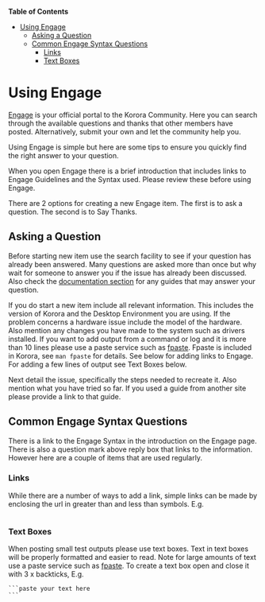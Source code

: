 

**Table of Contents**  

- [Using Engage](#using-engage)
  - [Asking a Question](#asking-a-question)
  - [Common Engage Syntax Questions](#common-engage-syntax-questions)
    - [Links](#links)
    - [Text Boxes](#text-boxes)



# Using Engage

[Engage](https://kororaproject.org/support/engage) is your official portal to the Korora Community. Here you can search through the available questions and thanks that other members have posted. Alternatively, submit your own and let the community help you.

Using Engage is simple but here are some tips to ensure you quickly find the right answer to your question.

When you open Engage there is a brief introduction that includes links to Engage Guidelines and the Syntax used. Please review these before using Engage.

There are 2 options for creating a new Engage item. The first is to ask a question. The second is to Say Thanks.

## Asking a Question

Before starting new item use the search facility to see if your question has already been answered. Many questions are asked more than once but why wait for someone to answer you if the issue has already been discussed. Also check the [documentation section](https://github.com/kororaproject/kp-documentation/wiki) for any guides that may answer your question.

If you do start a new item include all relevant information. This includes the version of Korora and the Desktop Environment you are using. If the problem concerns a hardware issue include the model of the hardware. Also mention any changes you have made to the system such as drivers installed. If you want to add output from a command or log and it is more than 10 lines please use a paste service such as [fpaste](https://github.com/kororaproject/kp-documentation/wiki/Fpaste). Fpaste is included in Korora, see `man fpaste` for details. See below for adding links to Engage. For adding a few lines of output see Text Boxes below.

Next detail the issue, specifically the steps needed to recreate it. Also mention what you have tried so far. If you used a guide from another site please provide a link to that guide.

## Common Engage Syntax Questions

There is a link to the Engage Syntax in the introduction on the Engage page. There is also a question mark above reply box that links to the information. However here are a couple of items that are used regularly.

### Links

While there are a number of ways to add a link, simple links can be made by enclosing the url in greater than and less than symbols. E.g.

```

```

### Text Boxes

When posting small test outputs please use text boxes. Text in text boxes will be properly formatted and easier to read. Note for large amounts of text use a paste service such as [fpaste](https://github.com/kororaproject/kp-documentation/wiki/Fpaste). To create a text box open and close it with 3 x backticks, E.g.

````
```paste your text here
```
````
